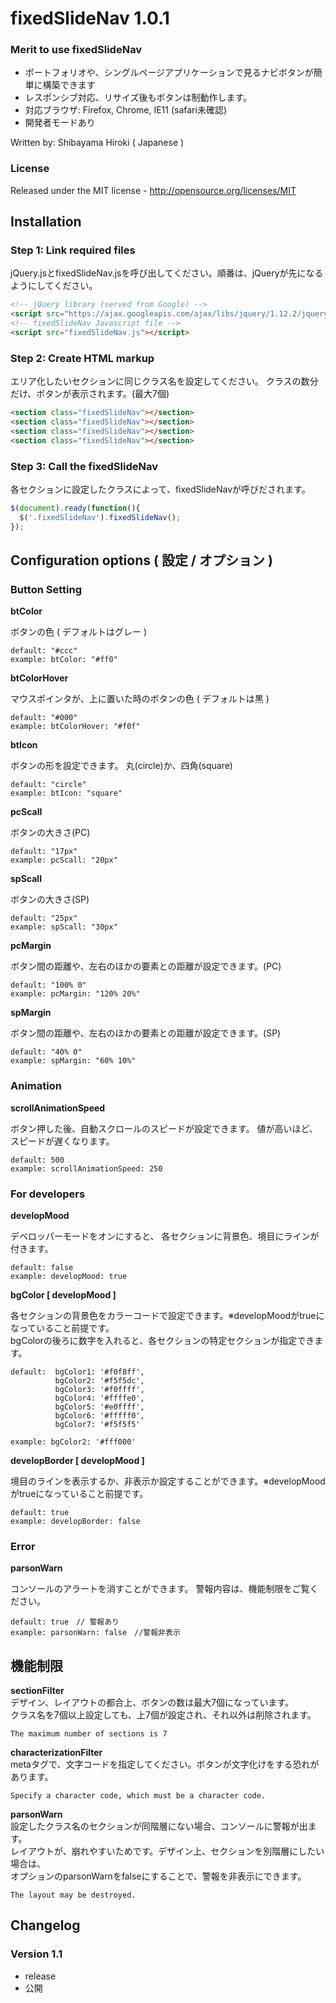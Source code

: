 
# fixedSlideNav 1.0.1

### Merit to use fixedSlideNav
* ポートフォリオや、シングルページアプリケーションで見るナビボタンが簡単に構築できます
* レスポンシブ対応、リサイズ後もボタンは制動作します。
* 対応ブラウザ: Firefox, Chrome, IE11 (safari未確認)
* 開発者モードあり

Written by: Shibayama Hiroki ( Japanese )

### License
Released under the MIT license - http://opensource.org/licenses/MIT

## Installation

### Step 1: Link required files

jQuery.jsとfixedSlideNav.jsを呼び出してください。順番は、jQueryが先になるようにしてください。
```html
<!-- jQuery library (served from Google) -->
<script src="https://ajax.googleapis.com/ajax/libs/jquery/1.12.2/jquery.min.js"></script>
<!-- fixedSlideNav Javascript file -->
<script src="fixedSlideNav.js"></script>
```
### Step 2: Create HTML markup

エリア化したいセクションに同じクラス名を設定してください。
クラスの数分だけ、ボタンが表示されます。(最大7個)
```html
<section class="fixedSlideNav"></section>
<section class="fixedSlideNav"></section>
<section class="fixedSlideNav"></section>
<section class="fixedSlideNav"></section>
```

### Step 3: Call the fixedSlideNav

各セクションに設定したクラスによって、fixedSlideNavが呼びだされます。

```javascript
$(document).ready(function(){
  $('.fixedSlideNav').fixedSlideNav();
});
```

## Configuration options ( 設定 / オプション )

### Button Setting

**btColor**

ボタンの色 ( デフォルトはグレー )
```
default: "#ccc"
example: btColor: "#ff0"
```

**btColorHover**

マウスポインタが、上に置いた時のボタンの色 ( デフォルトは黒 )
```
default: "#000"
example: btColorHover: "#f0f"
```

**btIcon**

ボタンの形を設定できます。
丸(circle)か、四角(square)
```
default: "circle"
example: btIcon: "square"
```

**pcScall**

ボタンの大きさ(PC)
```
default: "17px"
example: pcScall: "20px"
```

**spScall**

ボタンの大きさ(SP)
```
default: "25px"
example: spScall: "30px"
```

**pcMargin**

ボタン間の距離や、左右のほかの要素との距離が設定できます。(PC)
```
default: "100% 0"
example: pcMargin: "120% 20%"
```

**spMargin**

ボタン間の距離や、左右のほかの要素との距離が設定できます。(SP)
```
default: "40% 0"
example: spMargin: "60% 10%"
```

### Animation

**scrollAnimationSpeed**

ボタン押した後、自動スクロールのスピードが設定できます。
値が高いほど、スピードが遅くなります。
```
default: 500
example: scrollAnimationSpeed: 250
```

### For developers

**developMood**

デベロッパーモードをオンにすると、
各セクションに背景色、境目にラインが付きます。
```
default: false
example: developMood: true
```

**bgColor [ developMood ]**

各セクションの背景色をカラーコードで設定できます。※developMoodがtrueになっていること前提です。  
bgColorの後ろに数字を入れると、各セクションの特定セクションが指定できます。
```
default:  bgColor1: '#f0f8ff',
          bgColor2: '#f5f5dc',
          bgColor3: '#f0ffff',
          bgColor4: '#ffffe0',
          bgColor5: '#e0ffff',
          bgColor6: '#fffff0',
          bgColor7: '#f5f5f5'
          
example: bgColor2: '#fff000'
```

**developBorder [ developMood ]**

境目のラインを表示するか、非表示か設定することができます。※developMoodがtrueになっていること前提です。
```
default: true
example: developBorder: false
```

### Error

**parsonWarn**

コンソールのアラートを消すことができます。
警報内容は、機能制限をご覧ください。
```
default: true　// 警報あり
example: parsonWarn: false　//警報非表示
```

## 機能制限

**sectionFilter**  
デザイン、レイアウトの都合上、ボタンの数は最大7個になっています。  
クラス名を7個以上設定しても、上7個が設定され、それ以外は削除されます。  
```
The maximum number of sections is 7
```

**characterizationFilter**   
metaタグで、文字コードを指定してください。ボタンが文字化けをする恐れがあります。  
```
Specify a character code, which must be a character code.
```

**parsonWarn**  
設定したクラス名のセクションが同階層にない場合、コンソールに警報が出ます。  
レイアウトが、崩れやすいためです。デザイン上、セクションを別階層にしたい場合は、  
オプションのparsonWarnをfalseにすることで、警報を非表示にできます。
```
The layout may be destroyed.
```


## Changelog

### Version 1.1
* release
* 公開




